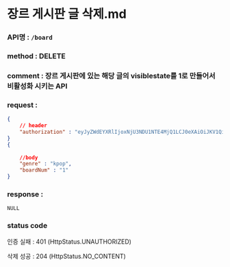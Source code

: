 # 장르 게시판 글 삭제.md
### API명 : `/board`

### method : DELETE

### comment : 장르 게시판에 있는 해당 글의 visiblestate를 1로 만들어서 비활성화 시키는 API

### request :
~~~json
{
    // header
    "authorization" : "eyJyZWdEYXRlIjoxNjU3NDU1NTE4MjQ1LCJ0eXAiOiJKV1QiLCJhbGciOiJIUzI1NiJ9.eyJ1c2VyTnVtIjoiNDMiLCJleHAiOjE2NTc0NjYzMTh9.geNy6UmYpSO88SdiU4fRzxVQYhAOiDfSv_J_cArh2JM",
}
{
    
    //body
    "genre" : "kpop",
    "boardNum" : "1"
}
~~~


### response :
    NULL


### status code
인증 실패 : 401 (HttpStatus.UNAUTHORIZED)

삭제 성공 : 204 (HttpStatus.NO_CONTENT)